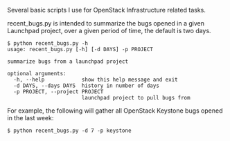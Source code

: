 Several basic scripts I use for OpenStack Infrastructure related tasks.

recent_bugs.py is intended to summarize the bugs opened in a given Launchpad
project, over a given period of time, the default is two days.

```
$ python recent_bugs.py -h
usage: recent_bugs.py [-h] [-d DAYS] -p PROJECT

summarize bugs from a launchpad project

optional arguments:
  -h, --help            show this help message and exit
  -d DAYS, --days DAYS  history in number of days
  -p PROJECT, --project PROJECT
                        launchpad project to pull bugs from

```

For example, the following will gather all OpenStack Keystone bugs opened
in the last week:

`$ python recent_bugs.py -d 7 -p keystone`
